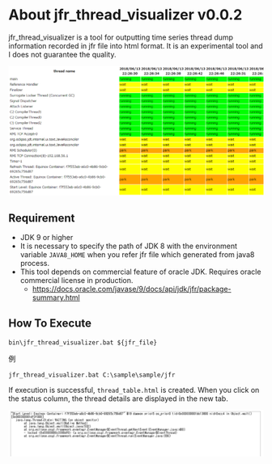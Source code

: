 # About jfr_thread_visualizer v0.0.2

jfr_thread_visualizer is a tool for outputting time series thread dump information recorded in jfr file into html format.
It is an experimental tool and I does not guarantee the quality.

![Visualized Threads](readme_resources/visualized_threads.PNG "Visualized Threads")

## Requirement
- JDK 9 or higher
- It is necessary to specify the path of JDK 8 with the environment variable `JAVA8_HOME` when you refer jfr file which generated from java8 process.
- This tool depends on commercial feature of oracle JDK. Requires oracle commercial license in production.
    - https://docs.oracle.com/javase/9/docs/api/jdk/jfr/package-summary.html

## How To Execute
```
bin\jfr_thread_visualizer.bat ${jfr_file}
```

例
```
jfr_thread_visualizer.bat C:\sample\sample/jfr
```

If execution is successful, `thread_table.html` is created.
When you click on the status column, the thread details are displayed in the new tab.

![Thread Detail](readme_resources/thread_detail.PNG "Thread Detail")
